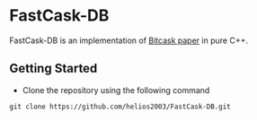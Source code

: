 # FastCask-DB

FastCask-DB is an implementation of [Bitcask paper](https://riak.com/assets/bitcask-intro.pdf) in pure C++.

## Getting Started
- Clone the repository using the following command
```
git clone https://github.com/helios2003/FastCask-DB.git
```
